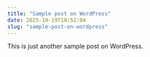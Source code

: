```yaml
---
title: "Sample post on WordPress"
date: 2025-10-19T18:52:04
slug: "sample-post-on-wordpress"
---
```



<p>This is just another sample post on WordPress.</p>

